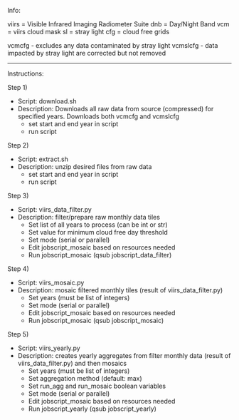 
Info:

viirs = Visible Infrared Imaging Radiometer Suite
dnb = Day/Night Band
vcm = viirs cloud mask
sl = stray light
cfg = cloud free grids

vcmcfg - excludes any data contaminated by stray light
vcmslcfg - data impacted by stray light are corrected but not removed

---------------------------------------

Instructions:

Step 1)
- Script: download.sh
- Description: Downloads all raw data from source (compressed) for specified years. Downloads both vcmcfg and vcmslcfg
    + set start and end year in script
    + run script

Step 2)
- Script: extract.sh
- Description: unzip desired files from raw data
    + set start and end year in script
    + run script

Step 3)
- Script: viirs_data_filter.py
- Description: filter/prepare raw monthly data tiles
    + Set list of all years to process (can be int or str)
    + Set value for minimum cloud free day threshold
    + Set mode (serial or parallel)
    + Edit jobscript_mosaic based on resources needed
    + Run jobscript_mosaic (qsub jobscript_data_filter)

Step 4)
- Script: viirs_mosaic.py
- Description: mosaic filtered monthly tiles (result of viirs_data_filter.py)
    + Set years (must be list of integers)
    + Set mode (serial or parallel)
    + Edit jobscript_mosaic based on resources needed
    + Run jobscript_mosaic (qsub jobscript_mosaic)

Step 5)
- Script: viirs_yearly.py
- Description: creates yearly aggregates from filter monthly data (result of viirs_data_filter.py) and then mosaics
    + Set years (must be list of integers)
    + Set aggregation method (default: max)
    + Set run_agg and run_mosaic boolean variables
    + Set mode (serial or parallel)
    + Edit jobscript_mosaic based on resources needed
    + Run jobscript_yearly (qsub jobscript_yearly)
